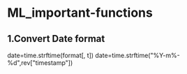 # ML_important-functions
## 1.Convert Date format
date=time.strftime(format[, t])
date=time.strftime("%Y-m%-%d",rev["timestamp"])
